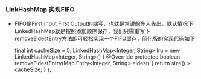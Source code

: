 ### LinkHashMap 实现FIFO


- FIFO是First Input First Output的缩写，也就是常说的先入先出，默认情况下LinkedHashMap就是按照添加顺序保存，我们只需重写下removeEldestEntry方法即可轻松实现一个FIFO缓存，简化版的实现代码如下


    final int cacheSize = 5;
    LinkedHashMap<Integer, String> lru = new LinkedHashMap<Integer, String>() {
        @Override
        protected boolean removeEldestEntry(Map.Entry<Integer, String> eldest) {
        return size() > cacheSize;
        }
    };